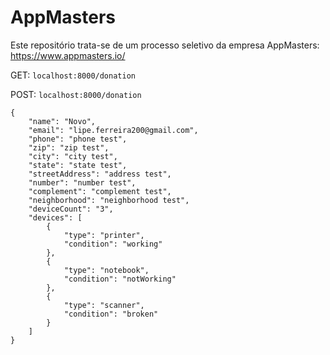 # AppMasters

Este repositório trata-se de um processo seletivo da empresa AppMasters: https://www.appmasters.io/

GET: `localhost:8000/donation`

POST: `localhost:8000/donation`

    {
    	"name": "Novo",
    	"email": "lipe.ferreira200@gmail.com",
    	"phone": "phone test",
    	"zip": "zip test",
    	"city": "city test",
    	"state": "state test",
    	"streetAddress": "address test",
    	"number": "number test",
    	"complement": "complement test",
    	"neighborhood": "neighborhood test",
    	"deviceCount": "3",
    	"devices": [
    		{
    			"type": "printer",
    			"condition": "working"
    		},
    		{
    			"type": "notebook",
    			"condition": "notWorking"
    		},
    		{
    			"type": "scanner",
    			"condition": "broken"
    		}
    	]
    }
